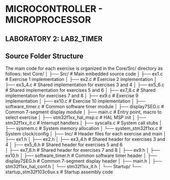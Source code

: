 # MICROCONTROLLER - MICROPROCESSOR  
## LABORATORY 2: LAB2_TIMER
## Source Folder Structure
The main code for each exercise is organized in the Core/Src/ directory as follows:
text
Core/
│
├── Src/                        # Main embedded source code
│   ├── ex1.c                   # Exercise 1 implementation
│   ├── ex2.c                   # Exercise 2 implementation
│   ├── ex3_4.c                 # Shared implementation for exercises 3 and 4
│   ├── ex5_6.c                 # Shared implementation for exercises 5 and 6
│   ├── ex7_8.c                 # Shared implementation for exercises 7 and 8
│   ├── ex9.c                   # Exercise 9 implementation
│   ├── ex10.c                  # Exercise 10 implementation
│   ├── software_timer.c        # Common software timer module
│   ├── display7SEG.c           # Common 7-segment display module
│   ├── main.c                  # Entry point, macro to select exercise
│   ├── stm32f1xx_hal_msp.c     # HAL MSP init
│   ├── stm32f1xx_it.c          # Interrupt handlers
│   ├── syscalls.c              # System call stubs
│   ├── sysmem.c                # System memory allocation
│   └── system_stm32f1xx.c      # System clock/config
│
├── Inc/                        # Header files for each exercise and main
│   ├── ex1.h
│   ├── ex2.h
│   ├── ex3_4.h                 # Shared header for exercises 3 and 4
│   ├── ex5_6.h                 # Shared header for exercises 5 and 6   
│   ├── ex7_8.h                 # Shared header for exercises 7 and 8
│   ├── ex9.h
│   ├── ex10.h
│   ├── software_timer.h        # Common software timer header
│   ├── display7SEG.h           # Common 7-segment display header
│   ├── main.h
│   ├── stm32f1xx_hal_conf.h
│   └── stm32f1xx_it.h
│
└── Startup/
    └── startup_stm32f103c6ux.s   # Startup assembly code
